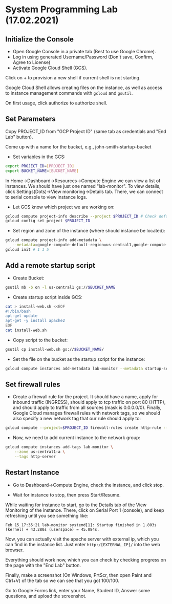 
# System Programming Lab (17.02.2021)

## Initialize the Console

* Open Google Console in a private tab (Best to use Google Chrome).
* Log in using generated Username/Password (Don't save, Confirm, Agree to License)
* Activate Google Cloud Shell (GCS).

Click on + to provision a new shell if current shell is not starting.

Google Cloud Shell allows creating files on the instance, as well as access to instance management commands with `gcloud` and `gsutil`.

On first usage, click authorize to authorize shell.

## Set Parameters

Copy PROJECT_ID from "GCP Project ID" (same tab as credentials and "End Lab" button).

Come up with a name for the bucket, e.g., john-smith-startup-bucket

* Set variables in the GCS:
```sh
export PROJECT_ID=[PROJECT_ID]
export BUCKET_NAME=[BUCKET_NAME]
```

In Home->Dashboard->Resources->Compute Engine we can view a list of instances.
We should have just one named "lab-monitor". To view details, click Settings(Dots)->View monitoring->Details tab.
There, we can connect to serial console to view instance logs.

* Let GCS know which project we are working on:
```sh
gcloud compute project-info describe --project $PROJECT_ID # Check default-zone and default-region, should be us-central1-a
gcloud config set project $PROJECT_ID
```

* Set region and zone of the instance (where should instance be located):
```sh
gcloud compute project-info add-metadata \
   --metadata=google-compute-default-region=us-central1,google-compute-default-zone=us-central1-a
gcloud init # 1 1 5
```

## Add a remote startup script

* Create Bucket:
```sh
gsutil mb -b on -l us-central1 gs://$BUCKET_NAME
```

* Create startup script inside GCS:
```sh
cat > install-web.sh <<EOF
#!/bin/bash
apt-get update
apt-get -y install apache2
EOF
cat install-web.sh
```

* Copy script to the bucket:
```sh
gsutil cp install-web.sh gs://$BUCKET_NAME/
```

* Set the file on the bucket as the startup script for the instance:
```sh
gcloud compute instances add-metadata lab-monitor --metadata startup-script-url=gs://$BUCKET_NAME/install-web.sh
```

## Set firewall rules

* Create a firewall rule for the project. It should have a name, apply for inbound traffic (INGRESS), 
should apply to tcp traffic on port 80 (HTTP), and should apply to traffic from all sources (mask is 0.0.0.0/0).
Finally, Google Cloud manages firewall rules with network tags, so we should also specify a new network tag 
that our rule should apply to:
```sh
gcloud compute --project=$PROJECT_ID firewall-rules create http-rule --direction=INGRESS --priority=1000 --network=default --action=ALLOW --rules=tcp:80 --source-ranges=0.0.0.0/0 --target-tags=http-server
```

* Now, we need to add current instance to the network group:
```sh
gcloud compute instances add-tags lab-monitor \
    --zone us-central1-a \
    --tags http-server
```

## Restart Instance

* Go to Dashboard->Compute Engine, check the instance, and click stop.

* Wait for instance to stop, then press Start/Resume.

While waiting for instance to start, go to the Details tab of the View Monitoring of the instance. 
There, click on Serial Port 1 (console), and keep refreshing until you see something like:

`Feb 15 17:35:21 lab-monitor systemd[1]: Startup finished in 1.803s (kernel) + 43.280s (userspace) = 45.084s.`

Now, you can actually visit the apache server with external ip, which you can find in the instance list. 
Just enter `http:/[EXTERNAL_IP]/` into the web browser.

Everything should work now, which you can check by checking progress on the page with the "End Lab" button.

Finally, make a screenshot (On Windows, PrtScr, then open Paint and Ctrl+V) of the tab so we can see that you got 100/100.

Go to Google Forms link, enter your Name, Student ID, Answer some questions, and upload the screenshot.
